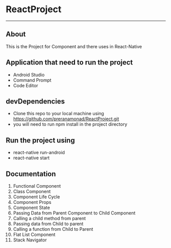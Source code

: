 # ReactProject
-----
## About
This is the Project for Component and there uses in React-Native
## Application that need to run the project
- Android Studio
- Command Prompt
- Code Editor 
## devDependencies
- Clone this repo to your local machine using https://github.com/preranamonad/ReactProject.git
- you will need to run npm install in the project directory
## Run the project using 
- react-native run-android
- react-native start 
## Documentation
1. Functional Component 
2. Class Component 
3. Component Life Cycle 
4. Component Props 
5. Component State
6. Passing Data from Parent Component to Child Component  
7. Calling a child method from parent 
8. Passing data from Child to parent 
9. Calling a function from Child to Parent
10. Flat List Component
11. Stack Navigator
